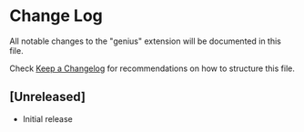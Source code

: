 # Change Log

All notable changes to the "genius" extension will be documented in this file.

Check [Keep a Changelog](http://keepachangelog.com/) for recommendations on how to structure this file.

## [Unreleased]

- Initial release
